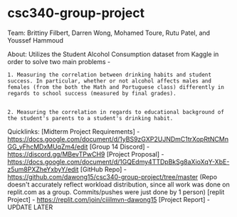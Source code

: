 # csc340-group-project

Team: Brittiny Filbert, Darren Wong, Mohamed Toure, Rutu Patel, and Youssef Hammoud

About: Utilizes the Student Alcohol Consumption dataset from Kaggle in order to solve two main problems - 

    1. Measuring the correlation between drinking habits and student success. In particular, whether or not alcohol affects males and females (from the both the Math and Portuguese class) differently in regards to school success (measured by final grades). 


    2. Measuring the correlation in regards to educational background of the student's parents to a student's drinking habit.

Quicklinks: 
[Midterm Project Requirements] - https://docs.google.com/document/d/1yBS9zGXP2UJNDmC1trXopRtNCMnGG_yFhcMDxMUqZm4/edit
[Group 14 Discord] - https://discord.gg/MBevTPwCH9
[Project Proposal] - https://docs.google.com/document/d/1GQEdmy4TTDpBkSg8aXioXqY-XbE-z5um8PXZheYxbyY/edit
[GitHub Repo] - https://github.com/dawong15/csc340-group-project/tree/master (Repo doesn't accurately reflect workload distribution, since all work was done on replit.com as a group. Commits/pushes were just done by 1 person)
[replit Project] - https://replit.com/join/ciiilmvn-dawong15
[Project Report] - UPDATE LATER